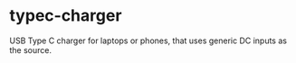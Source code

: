 # typec-charger
USB Type C charger for laptops or phones, that uses generic DC inputs as the source.
